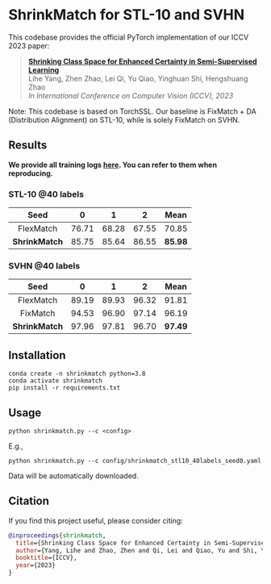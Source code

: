 # ShrinkMatch for STL-10 and SVHN

This codebase provides the official PyTorch implementation of our ICCV 2023 paper:

> **[Shrinking Class Space for Enhanced Certainty in Semi-Supervised Learning]()**</br>
> Lihe Yang, Zhen Zhao, Lei Qi, Yu Qiao, Yinghuan Shi, Hengshuang Zhao</br>
> *In International Conference on Computer Vision (ICCV), 2023*</br>

Note: This codebase is based on TorchSSL. Our baseline is FixMatch + DA (Distribution Alignment) on STL-10, while is solely FixMatch on SVHN.


## Results

**We provide all training logs [here](../training-logs). You can refer to them when reproducing.**

### STL-10 @40 labels

|       Seed      |   0   |   1   |   2   |    Mean   |
|:---------------:|:-----:|:-----:|:-----:|:---------:|
|    FlexMatch    | 76.71 | 68.28 | 67.55 |   70.85   |
| **ShrinkMatch** | 85.75 | 85.64 | 86.55 | **85.98** |


### SVHN @40 labels

|       Seed      |   0   |   1   |   2   |    Mean   |
|:---------------:|:-----:|:-----:|:-----:|:---------:|
|    FlexMatch    | 89.19 | 89.93 | 96.32 |   91.81   |
|    FixMatch     | 94.53 | 96.90 | 97.14 |   96.19   |
| **ShrinkMatch** | 97.96 | 97.81 | 96.70 | **97.49** |


## Installation

```
conda create -n shrinkmatch python=3.8
conda activate shrinkmatch
pip install -r requirements.txt
```

## Usage

```
python shrinkmatch.py --c <config> 
```

E.g.,

```
python shrinkmatch.py --c config/shrinkmatch_stl10_40labels_seed0.yaml
```

Data will be automatically downloaded.


## Citation

If you find this project useful, please consider citing:

```bibtex
@inproceedings{shrinkmatch,
  title={Shrinking Class Space for Enhanced Certainty in Semi-Supervised Learning},
  author={Yang, Lihe and Zhao, Zhen and Qi, Lei and Qiao, Yu and Shi, Yinghuan and Zhao, Hengshuang},
  booktitle={ICCV},
  year={2023}
}
```